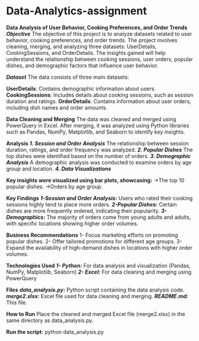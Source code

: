 # Data-Analytics-assignment
**Data Analysis of User Behavior, Cooking Preferences, and Order Trends**
***Objective***
The objective of this project is to analyze datasets related to user behavior, cooking preferences, and order trends. The project involves cleaning, merging, and analyzing three datasets: UserDetails, CookingSessions, and OrderDetails. The insights gained will help understand the relationship between cooking sessions, user orders, popular dishes, and demographic factors that influence user behavior.

***Dataset***
The data consists of three main datasets:

**UserDetails**: Contains demographic information about users.
**CookingSessions**: Includes details about cooking sessions, such as session duration and ratings.
**OrderDetails**: Contains information about user orders, including dish names and order amounts.

**Data Cleaning and Merging**
The data was cleaned and merged using PowerQuery in Excel. After merging, it was analyzed using Python libraries such as Pandas, NumPy, Matplotlib, and Seaborn to identify key insights.

**Analysis**
***1. Session and Order Analysis***
The relationship between session duration, ratings, and order frequency was analyzed.
***2. Popular Dishes***
The top dishes were identified based on the number of orders.
***3. Demographic Analysis***
A demographic analysis was conducted to examine orders by age group and location.
***4. Data Visualizations***

**Key insights were visualized using bar plots, showcasing:**
->The top 10 popular dishes.
->Orders by age group.

**Key Findings**
***1-Session and Order Analysis:*** Users who rated their cooking sessions highly tend to place more orders.
***2-Popular Dishes:*** Certain dishes are more frequently ordered, indicating their popularity.
***3-Demographics:*** The majority of orders come from young adults and adults, with specific locations showing higher order volumes.

**Business Recommendations**
1- Focus marketing efforts on promoting popular dishes.
2- Offer tailored promotions for different age groups.
3- Expand the availability of high-demand dishes in locations with higher order volumes.

**Technologies Used**
***1- Python:*** For data analysis and visualization (Pandas, NumPy, Matplotlib, Seaborn)
***2- Excel:*** For data cleaning and merging using PowerQuery

**Files**
***data_analysis.py:*** Python script containing the data analysis code.
***merge2.xlsx:*** Excel file used for data cleaning and merging.
***README.md:*** This file.

**How to Run**
Place the cleaned and merged Excel file (merge2.xlsx) in the same directory as data_analysis.py.

**Run the script:**
python data_analysis.py
